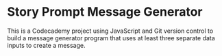 # Story Prompt Message Generator

This is a Codecademy project using JavaScript and Git version control to build a message generator program that uses at least three separate data inputs to create a message.
